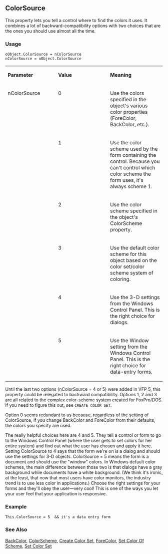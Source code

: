 ## ColorSource

This property lets you tell a control where to find the colors it uses. It combines a lot of backward-compatibility options with two choices that are the ones you should use almost all the time. 

### Usage

```foxpro
oObject.ColorSource = nColorSource
nColorSource = oObject.ColorSource
```
<table>
<tr>
  <td width="32%" valign="top">
  <p><b>Parameter</b></p>
  </td>
  <td width="23%" valign="top">
  <p><b>Value</b></p>
  </td>
  <td width="45%" valign="top">
  <p><b>Meaning</b></p>
  </td>
 </tr>
<tr>
  <td width="32%" rowspan="6" valign="top">
  <p>nColorSource</p>
  </td>
  <td width="23%" valign="top">
  <p>0</p>
  </td>
  <td width="45%" valign="top">
  <p>Use the colors specified in the object's various color properties (ForeColor, BackColor, etc.).</p>
  </td>
 </tr>
<tr>
  <td width="33%" valign="top">
  <p>1</p>
  </td>
  <td width="67%" valign="top">
  <p>Use the color scheme used by the form containing the control. Because you can't control which color scheme the form uses, it's always scheme 1.</p>
  </td>
 </tr>
<tr>
  <td width="33%" valign="top">
  <p>2</p>
  </td>
  <td width="67%" valign="top">
  <p>Use the color scheme specified in the object's ColorScheme property.</p>
  </td>
 </tr>
<tr>
  <td width="33%" valign="top">
  <p>3</p>
  </td>
  <td width="67%" valign="top">
  <p>Use the default color scheme for this object based on the color set/color scheme system of coloring.</p>
  </td>
 </tr>
<tr>
  <td width="33%" valign="top">
  <p>4</p>
  </td>
  <td width="67%" valign="top">
  <p>Use the 3-D settings from the Windows Control Panel. This is the right choice for dialogs.</p>
  </td>
 </tr>
<tr>
  <td width="33%" valign="top">
  <p>5</p>
  </td>
  <td width="67%" valign="top">
  <p>Use the Window setting from the Windows Control Panel. This is the right choice for data-entry forms.</p>
  </td>
 </tr>
</table>

Until the last two options (nColorSource = 4 or 5) were added in VFP 5, this property could be relegated to backward compatibility. Options 1, 2 and 3 are all related to the complex color-scheme system created for FoxPro/DOS. If you need to figure this out, see `CREATE COLOR SET`. 

Option 0 seems redundant to us because, regardless of the setting of ColorSource, if you change BackColor and ForeColor from their defaults, the colors you specify are used.

The really helpful choices here are 4 and 5. They tell a control or form to go to the Windows Control Panel (where the user gets to set colors for her entire system) and find out what the user has chosen and apply it here. Setting ColorSource to 4 says that the form we're on is a dialog and should use the settings for 3-D objects. ColorSource = 5 means the form is a document and should use the "window" colors. In Windows default color schemes, the main difference between those two is that dialogs have a gray background while documents have a white background. (We think it's ironic, at the least, that now that most users have color monitors, the industry trend is to use less color in applications.) Choose the right settings for your forms and they'll obey the user&mdash;very cool! This is one of the ways you let your user feel that your application is responsive.

### Example

```foxpro
This.ColorSource = 5  && it's a data entry form
```
### See Also

[BackColor](s4g335.md), [ColorScheme](s4g581.md), [Create Color Set](s4g106.md), [ForeColor](s4g335.md), [Set Color Of Scheme](s4g124.md), [Set Color Set](s4g124.md)